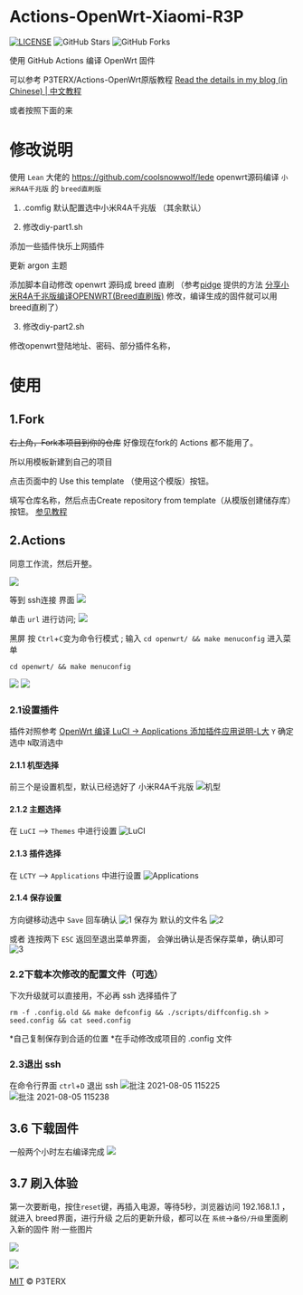 # Actions-OpenWrt-Xiaomi-R3P

[![LICENSE](https://img.shields.io/github/license/mashape/apistatus.svg?style=flat-square&label=LICENSE)](https://github.com/P3TERX/Actions-OpenWrt/blob/master/LICENSE)
![GitHub Stars](https://img.shields.io/github/stars/unkaer/Actions-OpenWrt-Xiaomi-R4A.svg?style=flat-square&label=Stars&logo=github)
![GitHub Forks](https://img.shields.io/github/forks/unkaer/Actions-OpenWrt-Xiaomi-R4A.svg?style=flat-square&label=Forks&logo=github)

使用 GitHub Actions 编译 OpenWrt 固件

可以参考 P3TERX/Actions-OpenWrt原版教程
[Read the details in my blog (in Chinese) | 中文教程](https://p3terx.com/archives/build-openwrt-with-github-actions.html)

或者按照下面的来

# 修改说明

使用 `Lean` 大佬的 https://github.com/coolsnowwolf/lede openwrt源码编译 `小米R4A千兆版` 的 `breed直刷版`

1. .comfig 默认配置选中小米R4A千兆版 （其余默认）

2. 修改diy-part1.sh

添加一些插件快乐上网插件

更新 argon 主题

添加脚本自动修改 openwrt 源码成 breed 直刷 （参考[pidge](https://www.right.com.cn/FORUM/space-uid-221258.html) 提供的方法 [分享小米R4A千兆版编译OPENWRT(Breed直刷版)](https://www.right.com.cn/FORUM/thread-4052254-1-1.html) 修改，编译生成的固件就可以用breed直刷了）

3. 修改diy-part2.sh

修改openwrt登陆地址、密码、部分插件名称，

# 使用

## 1.Fork

~~右上角，Fork本项目到你的仓库~~ 好像现在fork的 Actions 都不能用了。

所以用模板新建到自己的项目

点击页面中的 Use this template （使用这个模版）按钮。

填写仓库名称，然后点击Create repository from template（从模版创建储存库）按钮。
[参见教程](https://p3terx.com/archives/build-openwrt-with-github-actions.html#toc_5)

## 2.Actions

同意工作流，然后开整。

![](https://gitee.com/Unkaer/blog/raw/master/images/material/20210307205947.webp)

等到 ssh连接 界面
![](https://gitee.com/Unkaer/blog/raw/master/images/material/20210307210916.webp)

单击 `url` 进行访问;
![](https://gitee.com/Unkaer/blog/raw/master/images/material/20210307210937.webp)

黑屏 按 `Ctrl`+`C`变为命令行模式 ;
输入 `cd openwrt/ && make menuconfig` 进入菜单

```
cd openwrt/ && make menuconfig
```

![](https://gitee.com/Unkaer/blog/raw/master/images/material/20210307211012.webp)
![](https://gitee.com/Unkaer/blog/raw/master/images/material/20210307211148.webp)

### 2.1设置插件
插件对照参考 [OpenWrt 编译 LuCI -> Applications 添加插件应用说明-L大](https://www.right.com.cn/forum/thread-3682029-1-1.html)
`Y` 确定选中 `N`取消选中

#### 2.1.1 机型选择
前三个是设置机型，默认已经选好了 小米R4A千兆版
![机型](https://user-images.githubusercontent.com/45261780/128300236-881f51d1-6475-4621-83f4-61775e01030e.png)

#### 2.1.2 主题选择
在 `LuCI` --> `Themes` 中进行设置
![LuCI](https://user-images.githubusercontent.com/45261780/128300627-a3af1f69-2c2f-49fa-86ce-8da6b3a0d0d4.png)

#### 2.1.3 插件选择
在 `LCTY` --> `Applications` 中进行设置
![Applications](https://user-images.githubusercontent.com/45261780/128300725-26799ad1-1bbb-4035-8ff0-aeaba1635dd3.png)

#### 2.1.4 保存设置
方向键移动选中 `Save` 回车确认
![1](https://user-images.githubusercontent.com/45261780/128300983-93ee554e-e72d-4082-8550-265ff087971e.png)
保存为 默认的文件名
![2](https://user-images.githubusercontent.com/45261780/128301040-705307f5-2b0b-42d0-b52c-5608807ebcd5.png)

或者 连按两下 `ESC` 返回至退出菜单界面，
会弹出确认是否保存菜单，确认即可
![3](https://user-images.githubusercontent.com/45261780/128301176-8f163e5e-84f3-4700-ba38-7732f4fe16f4.png)


### 2.2下载本次修改的配置文件（可选）
下次升级就可以直接用，不必再 ssh 选择插件了

```
rm -f .config.old && make defconfig && ./scripts/diffconfig.sh > seed.config && cat seed.config
```

*自己复制保存到合适的位置
*在手动修改成项目的 .config 文件

### 2.3退出 ssh
在命令行界面 `ctrl`+`D`  退出 ssh
![批注 2021-08-05 115225](https://user-images.githubusercontent.com/45261780/128301252-f054fa0a-6544-4770-8e99-217946f9b692.png)
![批注 2021-08-05 115238](https://user-images.githubusercontent.com/45261780/128301319-5b6969b1-94e5-43f7-97c7-6f69acbd92ec.png)

## 3.6 下载固件
一般两个小时左右编译完成
![](https://gitee.com/Unkaer/blog/raw/master/images/material/20210307211649.webp)

## 3.7 刷入体验
第一次要断电，按住`reset`键，再插入电源，等待5秒，浏览器访问 192.168.1.1 ，就进入 breed界面，进行升级
之后的更新升级，都可以在 `系统`->`备份/升级`里面刷入新的固件
附·一些图片

![](https://gitee.com/Unkaer/blog/raw/master/images/material/20210314184159.webp)

![](https://gitee.com/Unkaer/blog/raw/master/images/material/20210314184218.webp)


[MIT](https://github.com/P3TERX/Actions-OpenWrt/blob/main/LICENSE) © P3TERX
